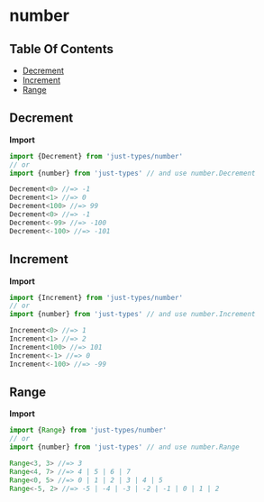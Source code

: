 # number

## Table Of Contents

- [Decrement](#decrement)
- [Increment](#increment)
- [Range](#range)

## Decrement

**Import**
```ts
import {Decrement} from 'just-types/number'
// or
import {number} from 'just-types' // and use number.Decrement

Decrement<0> //=> -1
Decrement<1> //=> 0
Decrement<100> //=> 99
Decrement<0> //=> -1
Decrement<-99> //=> -100
Decrement<-100> //=> -101
```

## Increment

**Import**
```ts
import {Increment} from 'just-types/number'
// or
import {number} from 'just-types' // and use number.Increment

Increment<0> //=> 1
Increment<1> //=> 2
Increment<100> //=> 101
Increment<-1> //=> 0
Increment<-100> //=> -99
```

## Range

**Import**
```ts
import {Range} from 'just-types/number'
// or
import {number} from 'just-types' // and use number.Range

Range<3, 3> //=> 3
Range<4, 7> //=> 4 | 5 | 6 | 7
Range<0, 5> //=> 0 | 1 | 2 | 3 | 4 | 5
Range<-5, 2> //=> -5 | -4 | -3 | -2 | -1 | 0 | 1 | 2
```